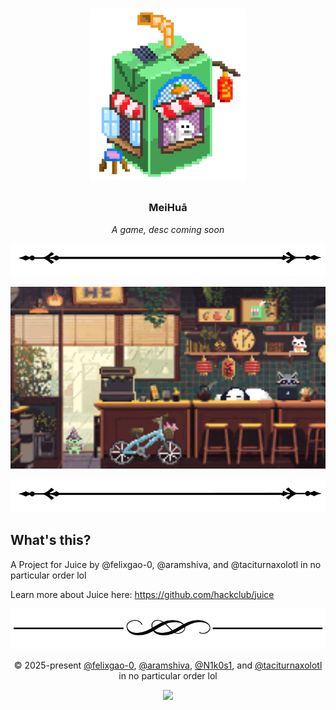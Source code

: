 <h3 align="center">
	<img src="https://github.com/hackclub/juice/blob/main/site/public/juicebigimage.png?raw=true" width="250" alt="juice gif"/><br/>
	<img src="https://raw.githubusercontent.com/taciturnaxolotl/carriage/master/.github/images/transparent.png" height="45" width="0px"/>
	<span>MeiHuā</span>
	<img src="https://raw.githubusercontent.com/taciturnaxolotl/carriage/master/.github/images/transparent.png" height="30" width="0px"/>
</h3>

<p align="center">
	<i>A game, desc coming soon</i>
</p>


<p align="center">
	<img src="https://raw.githubusercontent.com/taciturnaxolotl/carriage/master/.github/images/line-break-thin.svg" />
</p>

<p align="center">
	<img src="https://raw.githubusercontent.com/felixgao-0/juiceGame/main/.github/images/background.gif" width="864" alt="juice gif"/>
</p>

<p align="center">
	<img src="https://raw.githubusercontent.com/taciturnaxolotl/carriage/master/.github/images/line-break-thin.svg" />
</p>

## What's this?

A Project for Juice by @felixgao-0, @aramshiva, and @taciturnaxolotl in no particular order lol

Learn more about Juice here: https://github.com/hackclub/juice

<p align="center">
	<img src="https://raw.githubusercontent.com/taciturnaxolotl/carriage/master/.github/images/line-break.svg" />
</p>

<p align="center">
	&copy 2025-present <a href="https://github.com/felixgao-0">@felixgao-0</a>, <a href="https://github.com/aramshiva">@aramshiva</a>, <a href="https://github.com/N1k0s1">@N1k0s1</a>, and <a href="https://github.com/taciturnaxolotl">@taciturnaxolotl</a> in no particular order lol
</p>

<p align="center">
	<a href="https://github.com/felixgao-0/juiceGame/blob/main/LICENSE"><img src="https://img.shields.io/static/v1.svg?style=for-the-badge&label=License&message=MIT&logoColor=d9e0ee&colorA=363a4f&colorB=b7bdf8"/></a>
</p>
